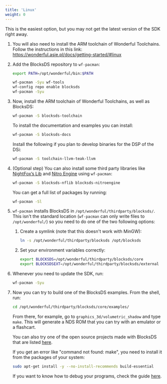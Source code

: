 ```yaml
---
title: 'Linux'
weight: 0
---
```


This is the easiest option, but you may not get the latest version of the SDK
right away.

1. You will also need to install the ARM toolchain of Wonderful Toolchains.
   Follow the instructions in this link:
   https://wonderful.asie.pl/docs/getting-started/#linux

1. Add the BlocksDS repository to `wf-pacman`:

   ```bash
   export PATH=/opt/wonderful/bin:$PATH

   wf-pacman -Syu wf-tools
   wf-config repo enable blocksds
   wf-pacman -Syu
   ```

1. Now, install the ARM toolchain of Wonderful Toolchains, as well as BlocksDS:

   ```bash
   wf-pacman -S blocksds-toolchain
   ```

   To install the documentation and examples you can install:

   ```bash
   wf-pacman -S blocksds-docs
   ```

   Install the following if you plan to develop binaries for the DSP of the DSi:

   ```bash
   wf-pacman -S toolchain-llvm-teak-llvm
   ```

1. (Optional step) You can also install some third party libraries like
   [NightFox’s Lib](https://github.com/knightfox75/nds_nflib) and
   [Nitro Engine](https://github.com/AntonioND/nitro-engine) using
   `wf-pacman`:

   ```bash
   wf-pacman -S blocksds-nflib blocksds-nitroengine
   ```

   You can get a full list of packages by running:

   ```bash
   wf-pacman -Sl
   ```

1. `wf-pacman` installs BlocksDS in `/opt/wonderful/thirdparty/blocksds/`.
   This isn't the standard location (`wf-pacman` can only write files to
   `/opt/wonderful/`) so you need to do one of the two following options:

   1. Create a symlink (note that this doesn't work with MinGW):

      ```bash
      ln -s /opt/wonderful/thirdparty/blocksds /opt/blocksds
      ```

   1. Set your environment variables correctly:

      ```bash
      export BLOCKSDS=/opt/wonderful/thirdparty/blocksds/core
      export BLOCKSDSEXT=/opt/wonderful/thirdparty/blocksds/external
      ```

1. Whenever you need to update the SDK, run:

   ```bash
   wf-pacman -Syu
   ```

1. Now you can try to build one of the BlocksDS examples. From the shell, run:

   ```bash
   cd /opt/wonderful/thirdparty/blocksds/core/examples/
   ```

   From there, for example, go to `graphics_3d/volumetric_shadow` and type
   `make`. This will generate a NDS ROM that you can try with an emulator or a
   flashcart.

   You can also try one of the open source projects made with BlocksDS that are
   listed [here](https://github.com/blocksds/awesome-blocksds).

   If you get an error like "command not found: make", you need to install it
   from the packages of your system:

   ```bash
   sudo apt-get install -y --no-install-recommends build-essential
   ```

   If you want to know how to debug your programs, check the guide
   [here](../../../usage/debugging).
